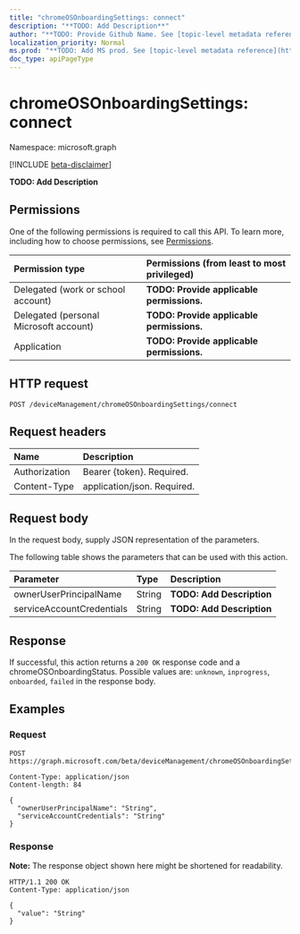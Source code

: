 ```yaml
---
title: "chromeOSOnboardingSettings: connect"
description: "**TODO: Add Description**"
author: "**TODO: Provide Github Name. See [topic-level metadata reference](https://msgo.azurewebsites.net/add/document/guidelines/metadata.html#topic-level-metadata)**"
localization_priority: Normal
ms.prod: "**TODO: Add MS prod. See [topic-level metadata reference](https://msgo.azurewebsites.net/add/document/guidelines/metadata.html#topic-level-metadata)**"
doc_type: apiPageType
---
```


# chromeOSOnboardingSettings: connect
Namespace: microsoft.graph

[!INCLUDE [beta-disclaimer](../../includes/beta-disclaimer.md)]

**TODO: Add Description**

## Permissions
One of the following permissions is required to call this API. To learn more, including how to choose permissions, see [Permissions](/graph/permissions-reference).

|Permission type|Permissions (from least to most privileged)|
|:---|:---|
|Delegated (work or school account)|**TODO: Provide applicable permissions.**|
|Delegated (personal Microsoft account)|**TODO: Provide applicable permissions.**|
|Application|**TODO: Provide applicable permissions.**|

## HTTP request

<!-- {
  "blockType": "ignored"
}
-->
``` http
POST /deviceManagement/chromeOSOnboardingSettings/connect
```

## Request headers
|Name|Description|
|:---|:---|
|Authorization|Bearer {token}. Required.|
|Content-Type|application/json. Required.|

## Request body
In the request body, supply JSON representation of the parameters.

The following table shows the parameters that can be used with this action.

|Parameter|Type|Description|
|:---|:---|:---|
|ownerUserPrincipalName|String|**TODO: Add Description**|
|serviceAccountCredentials|String|**TODO: Add Description**|



## Response

If successful, this action returns a `200 OK` response code and a chromeOSOnboardingStatus. Possible values are: `unknown`, `inprogress`, `onboarded`, `failed` in the response body.

## Examples

### Request
<!-- {
  "blockType": "request",
  "name": "chromeosonboardingsettings_connect"
}
-->
``` http
POST https://graph.microsoft.com/beta/deviceManagement/chromeOSOnboardingSettings/connect

Content-Type: application/json
Content-length: 84

{
  "ownerUserPrincipalName": "String",
  "serviceAccountCredentials": "String"
}
```


### Response
**Note:** The response object shown here might be shortened for readability.
<!-- {
  "blockType": "response",
  "truncated": true,
  "@odata.type": "microsoft.graph.chromeOSOnboardingStatus"
}
-->
``` http
HTTP/1.1 200 OK
Content-Type: application/json

{
  "value": "String"
}
```

